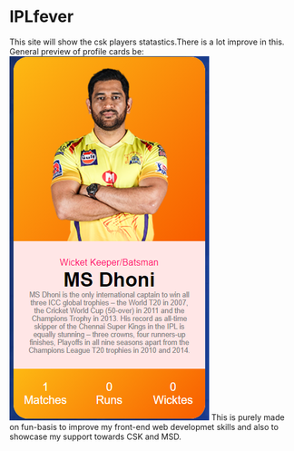 # IPLfever
This site will show the csk players statastics.There is a lot improve in this.
General preview of profile cards be:
![alt text](preview.png)
This is purely made on fun-basis to improve my front-end web developmet skills and also to showcase my support towards CSK and MSD.
